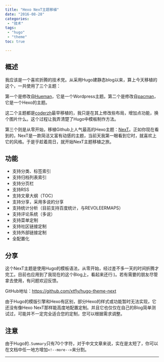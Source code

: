 ```yaml
---
title: "Hexo NexT主题移植"
date: "2016-08-28"
categories:
 - "技术"
tags:
 - "hugo"
 - "theme"
toc: true

---
```


## 概述

我应该是一个喜欢折腾的技术党。从采用Hugo建静态blog以来，算上今天移植的这个，一共使用了三个主题：

第一个是修改自[Hueman](http://blog.coderzh.com/)，它是一个Wordpress主题。第二个是修改自[pacman](http://coderzh.github.io/hugo-pacman-theme/)，它是一个Hexo的主题。

这二个主题都是[coderzh](http://blog.coderzh.com/)最早移植的，我只是在其上修改些布局，增加点功能，换个图片什么。这个过程让我弄清楚了Hugo中模板制作方法。

第三个则是从零开始，移植Github上人气最高的Hexo主题：[NexT](https://github.com/iissnan/hexo-theme-next/)。正如你现在看到的，NexT是一款简洁又富有动感的主题，当前天我第一眼看到它时，就喜欢上它的风格。于是乎趁着周日，就开始NexT主题移植之旅。
<!--more-->

## 功能

 - 支持分类、标签索引
 - 支持归档列表索引
 - 支持分页栏
 - 支持RSS
 - 支持文章大纲（TOC）
 - 支持分享，采用多说的分享
 - 支持统计分析（目前支持百度统计，与REVOLEERMAPS）
 - 支持评论系统（多说）
 - 支持菜单定制
 - 支持社区链接定制
 - 支持外部链接定制
 - 全配置化

## 分享

这个NexT主题是使用Hugo的模板语法，从零开始，经过差不多一天的时间折腾才完工。目前也应用到了我现在的这个Blog上，看起来还行:)。若有需要的朋友尽管拿去使用，有问题欢迎反馈。

GitHub地址：https://github.com/xtfly/hugo-theme-next

由于Hugo的模版引擎和Hexo有区别，部分Hexo的样式或功能暂时无法实现，它还没有像Hexo NexT那样能高度地配置定制。并且它也仅仅在自己的Blog简单测试过，可能并不一定完全适合您的定制，您可以根据需求调整。

## 注意

由于Hugo的`.Summary`只有70个字符，对于中文文章来说，实在是太短了，你可以在文档中任一地方增加`<!--more-->`来分割。

---
